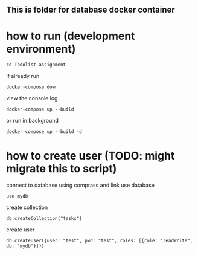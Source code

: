 ## This is folder for database docker container

# how to run (development environment)

```
cd Todolist-assignment
```

if already run

```
docker-compose down
```

view the console log

```
docker-compose up --build
```

or run in background

```
docker-compose up --build -d
```

# how to create user (TODO: might migrate this to script)

connect to database using comprass and link
use database

```
use mydb
```

create collection

```
db.createCollection("tasks")
```

create user

```
db.createUser({user: "test", pwd: "test", roles: [{role: "readWrite", db: "mydb"}]})
```
